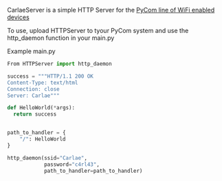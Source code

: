 CarlaeServer is a simple HTTP Server for the [PyCom line of WiFi enabled devices](https://pycom.io/solutions/hardware/)

To use, upload HTTPServer to tyour PyCom system and use the http_daemon function in your main.py

Example main.py


```python
From HTTPServer import http_daemon

success = """HTTP/1.1 200 OK
Content-Type: text/html
Connection: close
Server: Carlae"""

def HelloWorld(*args):
  return success


path_to_handler = {
    "/": HelloWorld
}

http_daemon(ssid="Carlae",
            password="c4rl43",
            path_to_handler=path_to_handler)

```
